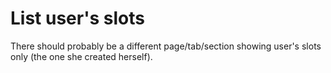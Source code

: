 # List user's slots

There should probably be a different page/tab/section showing user's slots only (the one she created herself).
